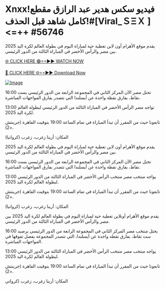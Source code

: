 # Xnxx!فيديو سكس هدير عبد الرازق مقطع كامل شاهد قبل الحذف!#[Viral_ＳΞＸ ]<=++ #56746


يقدم موقع الأهرام أون لاين تغطية حية لمباراة اليوم في بطولة العالم لكرة اليد 2025 بين مصر والرأس الأخضر في المباراة الثالثة من الدور الرئيسي.

[🌐 CLICK HERE 🟢==►► WATCH NOW](https://4k-stream-tv01.blogspot.com/2025/01/vai00.html)

[🔴 CLICK HERE 🌐==►► Download Now](https://4k-stream-tv01.blogspot.com/2025/01/vai00.html)

[![Image](https://github.com/user-attachments/assets/e56145be-cdde-492a-a37d-61dec478b377)](https://4k-stream-tv01.blogspot.com/2025/01/vai00.html)

16:00 تحتل مصر الآن المركز الثاني في المجموعة الرابعة من الدور الرئيسي بست نقاط، بفارق نقطة واحدة عن أيسلندا التي تتصدر بفارق المواجهات المباشرة.

13:00 تواجه مصر الرأس الأخضر في المباراة الثالثة من الدور الرئيسي لبطولة العالم لكرة اليد 2025.

تابعونا حيث من المقرر أن تبدأ المباراة في تمام الساعة 19:00 بتوقيت القاهرة (جرينتش +2).

المكان: أرينا زغرب، زغرب (كرواتيا)

يقدم موقع الأهرام أون لاين تغطية حية لمباراة اليوم في بطولة العالم لكرة اليد 2025 بين مصر والرأس الأخضر في المباراة الثالثة من الدور الرئيسي.

16:00 تحتل مصر الآن المركز الثاني في المجموعة الرابعة من الدور الرئيسي بست نقاط، بفارق نقطة واحدة عن أيسلندا التي تتصدر بفارق المواجهات المباشرة.

13:00 يواجه منتخب مصر منتخب الرأس الأخضر في المباراة الثالثة من الدور الرئيسي لبطولة العالم لكرة اليد 2025.

تابعونا حيث من المقرر أن تبدأ المباراة في تمام الساعة 19:00 بتوقيت القاهرة (جرينتش +2).

المكان: أرينا زغرب، زغرب (كرواتيا)

يقدم موقع الأهرام أونلاين تغطية حية لمباراة اليوم في بطولة العالم لكرة اليد 2025 بين مصر والرأس الأخضر في المباراة الثالثة من الدور الرئيسي.

16:00 يحتل منتخب مصر المركز الثاني في المجموعة الرابعة من الدور الرئيسي برصيد ست نقاط، بفارق نقطة واحدة عن أيسلندا، التي تتصدر المجموعة بفضل تفوقها في المواجهات المباشرة.

13:00 يواجه منتخب مصر منتخب الرأس الأخضر في المباراة الثالثة من الدور الرئيسي لبطولة العالم لكرة اليد 2025.

تابعونا حيث من المقرر أن تبدأ المباراة في تمام الساعة 19:00 بتوقيت القاهرة (جرينتش +2).

المكان: أرينا زغرب، زغرب (كرواتي